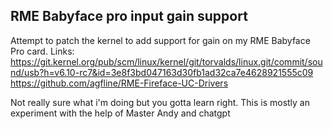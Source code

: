 ## RME Babyface pro input gain support

Attempt to patch the kernel to add support for gain on my RME Babyface Pro card. 
Links:
https://git.kernel.org/pub/scm/linux/kernel/git/torvalds/linux.git/commit/sound/usb?h=v6.10-rc7&id=3e8f3bd047163d30fb1ad32ca7e4628921555c09
https://github.com/agfline/RME-Fireface-UC-Drivers

Not really sure what i'm doing but you gotta learn right. This is mostly an experiment with the help of Master Andy and chatgpt
